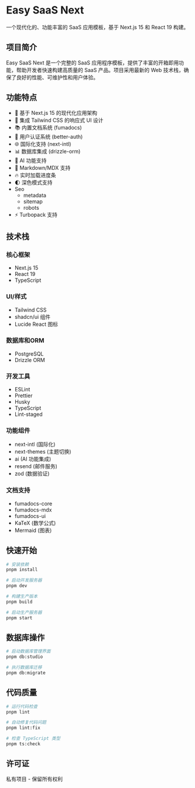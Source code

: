 # Easy SaaS Next

一个现代化的、功能丰富的 SaaS 应用模板，基于 Next.js 15 和 React 19 构建。

## 项目简介

Easy SaaS Next 是一个完整的 SaaS 应用程序模板，提供了丰富的开箱即用功能，帮助开发者快速构建高质量的 SaaS 产品。项目采用最新的 Web 技术栈，确保了良好的性能、可维护性和用户体验。

## 功能特点

- 🚀 基于 Next.js 15 的现代化应用架构
- 🎨 集成 Tailwind CSS 的响应式 UI 设计
- 📚 内置文档系统 (fumadocs)
- 🔐 用户认证系统 (better-auth)
- 🌐 国际化支持 (next-intl)
- 📊 数据库集成 (drizzle-orm)
- 🎯 AI 功能支持
- 📝 Markdown/MDX 支持
- 🔥 实时加载进度条
- 🌓 深色模式支持
- Seo
  - metadata
  - sitemap
  - robots
- ⚡ Turbopack 支持

## 技术栈

### 核心框架
- Next.js 15
- React 19
- TypeScript

### UI/样式
- Tailwind CSS
- shadcn/ui 组件
- Lucide React 图标

### 数据库和ORM
- PostgreSQL
- Drizzle ORM

### 开发工具
- ESLint
- Prettier
- Husky
- TypeScript
- Lint-staged

### 功能组件
- next-intl (国际化)
- next-themes (主题切换)
- ai (AI 功能集成)
- resend (邮件服务)
- zod (数据验证)

### 文档支持
- fumadocs-core
- fumadocs-mdx
- fumadocs-ui
- KaTeX (数学公式)
- Mermaid (图表)

## 快速开始

```bash
# 安装依赖
pnpm install

# 启动开发服务器
pnpm dev

# 构建生产版本
pnpm build

# 启动生产服务器
pnpm start
```

## 数据库操作

```bash
# 启动数据库管理界面
pnpm db:studio

# 执行数据库迁移
pnpm db:migrate
```

## 代码质量

```bash
# 运行代码检查
pnpm lint

# 自动修复代码问题
pnpm lint:fix

# 检查 TypeScript 类型
pnpm ts:check
```

## 许可证

私有项目 - 保留所有权利

